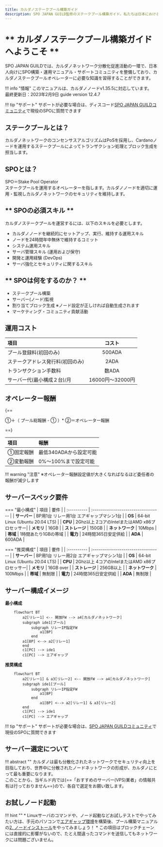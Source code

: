 ```yaml
---
title: カルダノステークプール構築ガイド
description: SPO JAPAN GUILD監修のステークプール構築ガイド。私たちは日本におけるステークプール構築を促進しカルダノ分散化に貢献してまいります。
---
```



# ** カルダノステークプール構築ガイドへようこそ **

SPO JAPAN GUILDでは、カルダノネットワーク分散化促進活動の一環で、日本人向けにSPO構築・運用マニュアル・サポートコミュニティを整備しており、カルダノステークプールオペレーターに必要な知識を習得することができます。

!!! info "情報"
    このマニュアルは、カルダノノードv1.35.5に対応しています。  
    最終更新日：2023年2月9日 guide version 12.4.7

!!! tip "サポート"
    サポートが必要な場合は、ディスコード[SPO JAPAN GUILDコミュニティ](https://discord.gg/U3gU54c)で現役のSPOに質問できます


## **ステークプールとは？**
カルダノネットワークのコンセンサスアルゴリズムはPoSを採用し、Cardanoノードを運用するステークプールによってトランザクション処理とブロック生成を担当します。

## **SPOとは？**
SPO＝Stake Pool Operator  
ステークプールを運用するオペレーターを指します。カルダノノードを適切に運用・監視しカルダノネットワークのセキュリティを維持します。

## ** SPOの必須スキル **

カルダノステークプールを運営するには、以下のスキルを必要とします。

* カルダノノードを継続的にセットアップ、実行、維持する運用スキル
* ノードを24時間年中無休で維持するコミット
* システム運用スキル
* サーバ管理スキル \(運用および保守\)
* 開発と運用経験 \(DevOps\)
* サーバ強化とセキュリティに関するスキル

## ** SPOは何をするのか？ **
* ステークプール構築
* サーバー(ノード)監視
* 割り当てブロック生成 ※ノード設定が正しければ自動生成されます
* マーケティング・コミュニティ貢献活動

## **運用コスト**
| 項目      | コスト                          |
| :----------- | :------------------------------------: |
| プール登録料(初回のみ)       | 500ADA  |
| ステークアドレス発行料(初回のみ)       | 2ADA |
| トランザクション手数料    | 数ADA |
| サーバー代(最小構成２台)/月    | 16000円～32000円 |

## **オペレーター報酬**

{==
  
①＋（ プール総報酬 - ① ）* ②＝オペレーター報酬
  
==}

| 項目      | 報酬                          |
| :----------- | :------------------------------------ |
| ①固定報酬       | 最低340ADAから設定可能  |
| ②変動報酬       | 0%～100%まで設定可能  |

!!! warning "注意"
    ※オペレーター報酬設定値が大きくなればなるほど委任者の報酬が減少します


## **サーバースペック要件**

=== "最小構成"
    | 項目      | 要件                          |
    | :---------- | :----------------------------------- |
    | **サーバー**      | BP用1台  リレー用1台  エアギャップマシン1台  |
    | **OS**       | 64-bit Linux \(Ubuntu 20.04 LTS\) |
    | **CPU**   | 2Ghz以上 2コアのIntelまたはAMD x86プロセッサー|
    | **メモリ**    | 16GB |
    | **ストレージ**    | 150GB |
    | **ネットワーク**    | 10Mbps |
    | **帯域**    | 1時間あたり1GBの帯域 |
    | **電力**    | 24時間365日安定供給 |
    | **ADA**    | 600ADA |


=== "推奨構成"
    | 項目      | 要件                          |
    | :---------- | :----------------------------------- |
    | **サーバー**      | BP用1台  リレー用2台  エアギャップマシン1台  |
    | **OS**       | 64-bit Linux \(Ubuntu 20.04 LTS\) |
    | **CPU**   | 2Ghz以上 4コアのIntelまたはAMD x86プロセッサー|
    | **メモリ**    | 16GB over |
    | **ストレージ**    | 256GB以上 |
    | **ネットワーク**    | 100Mbps |
    | **帯域**    | 無制限 |
    | **電力**    | 24時間365日安定供給 |
    | **ADA**    | 無制限 |

## **サーバー構成イメージ**

**最小構成**
``` mermaid
    flowchart BT
        a2[リレー1] <-- 開放FW --> a4[カルダノネットワーク]
        subgraph ide1[プール]
            subgraph リレーIP指定FW
                a1[BP]
            end
        a1[BP] <--> a2[リレー1]
        end
        c1[PC] --> ide1
        c1[PC] --> エアギャップ
```

**推奨構成**
``` mermaid
    flowchart BT
        a2[リレー1] & a3[リレー2] <-- 開放FW --> a4[カルダノネットワーク]
        subgraph ide1[プール]
            subgraph リレーIP指定FW
                a1[BP]
            end
                a1[BP] <--> a2[リレー1] & a3[リレー2]
        end
        c1[PC] --> ide1
        c1[PC] --> エアギャップ
```


!!! tip "サポート"
    サポートが必要な場合は、[SPO JAPAN GUILDコミュニティ](https://discord.gg/U3gU54c)で現役のSPOに質問できます

## **サーバー選定について**
!!! abstract ""
    カルダノは最も分散化されたネットワークでセキュリティ向上を目指しており、世界中に分散されたノードネットワークの形成が、カルダノにとって最も重要になります。  
    このことから、当ギルド内では{==「おすすめのサーバー(VPS)業者」の情報共有は行っておりません==}ので、各自で選定をお願い致します。  


## **お試しノード起動**

!!! hint ""
    * Linuxサーバのコマンドや、ノード起動などお試しテストでやってみたい方は、手元のパソコンで[エアギャップ環境](./setup/air-gap-guid.md)を構築後、プール構築マニュアルの[2. ノードインストール](./setup/2-node-setup.md)をやってみましょう！
    * この項目はブロックチェーンには直接的に影響がないので、たとえ間違ったコマンドを送信してもネットワークには問題ございません。




